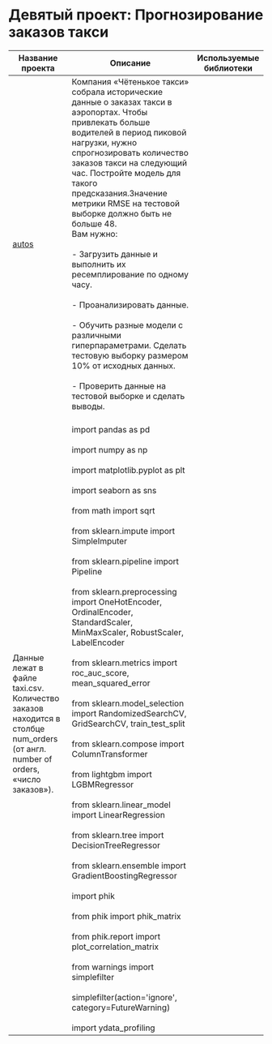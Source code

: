 # Девятый проект: Прогнозирование заказов такси

| Название проекта | Описание | Используемые библиотеки |
|------------------|----------|--------------------------|
| [autos](autos.csv)<br>| Компания «Чётенькое такси» собрала исторические данные о заказах такси в аэропортах. Чтобы привлекать больше водителей в период пиковой нагрузки, нужно спрогнозировать количество заказов такси на следующий час. Постройте модель для такого предсказания.Значение метрики RMSE на тестовой выборке должно быть не больше 48.<br>Вам нужно:<br><br> - Загрузить данные и выполнить их ресемплирование по одному часу.<br><br> - Проанализировать данные.<br><br> - Обучить разные модели с различными гиперпараметрами. Сделать тестовую выборку размером 10% от исходных данных.<br><br> - Проверить данные на тестовой выборке и сделать выводы.<br>
Данные лежат в файле taxi.csv. Количество заказов находится в столбце num_orders (от англ. number of orders, «число заказов»).| <br>import pandas as pd<br><br>import numpy as np<br> <br>import matplotlib.pyplot as plt<br><br>import seaborn as sns<br><br>from math import sqrt<br><br>from sklearn.impute import SimpleImputer<br><br>from sklearn.pipeline import Pipeline<br><br>from sklearn.preprocessing import OneHotEncoder, OrdinalEncoder, StandardScaler, MinMaxScaler, RobustScaler, LabelEncoder<br><br>from sklearn.metrics import roc_auc_score, mean_squared_error<br><br>from sklearn.model_selection import RandomizedSearchCV, GridSearchCV, train_test_split<br><br>from sklearn.compose import ColumnTransformer<br><br>from lightgbm import LGBMRegressor<br><br>from sklearn.linear_model import LinearRegression<br><br>from sklearn.tree import DecisionTreeRegressor<br><br>from sklearn.ensemble import GradientBoostingRegressor<br><br>import phik<br><br>from phik import phik_matrix<br><br>from phik.report import plot_correlation_matrix<br><br>from warnings import simplefilter<br><br>simplefilter(action='ignore', category=FutureWarning)<br><br>import ydata_profiling<br>|


